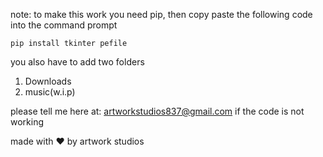 note: to make this work you need pip, then copy paste the following code into the command prompt

	pip install tkinter pefile

you also have to add two folders

 1. Downloads
 2. music(w.i.p)

please tell me here at: artworkstudios837@gmail.com if the code is not working

made with ♥ by artwork studios
